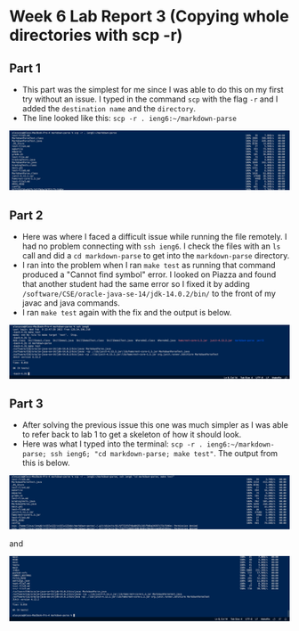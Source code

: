 # Week 6 Lab Report 3 (Copying whole directories with scp -r)

## Part 1
* This part was the simplest for me since I was able to do this on my first try without an issue. I typed in the command `scp` with the flag `-r` and I added the `destination name` and the `directory`. 
* The line looked like this: `scp -r . ieng6:~/markdown-parse`

![Image](https://raw.githubusercontent.com/ayoza/cse15l-lab-reports/main/Lab%20Report%203%20SS/LR3_SS1.png)

## Part 2
* Here was where I faced a difficult issue while running the file remotely. I had no problem connecting with `ssh ieng6`. I check the files with an `ls` call and did a `cd markdown-parse` to get into the `markdown-parse` directory.
* I ran into the problem when I ran `make test` as running that command produced a "Cannot find symbol" error. I looked on Piazza and found that another student had the same error so I fixed it by adding `/software/CSE/oracle-java-se-14/jdk-14.0.2/bin/` to the front of my javac and java commands.
* I ran `make test` again with the fix and the output is below.

![Image](https://raw.githubusercontent.com/ayoza/cse15l-lab-reports/main/Lab%20Report%203%20SS/LR3_SS2.png)

## Part 3
* After solving the previous issue this one was much simpler as I was able to refer back to lab 1 to get a skeleton of how it should look.
* Here was what I typed into the terminal: `scp -r . ieng6:~/markdown-parse; ssh ieng6; "cd markdown-parse; make test"`. The output from this is below.



![Image](https://raw.githubusercontent.com/ayoza/cse15l-lab-reports/main/Lab%20Report%203%20SS/LR3_SS3.png)

and

![Image](https://raw.githubusercontent.com/ayoza/cse15l-lab-reports/main/Lab%20Report%203%20SS/LR3_SS4.png)